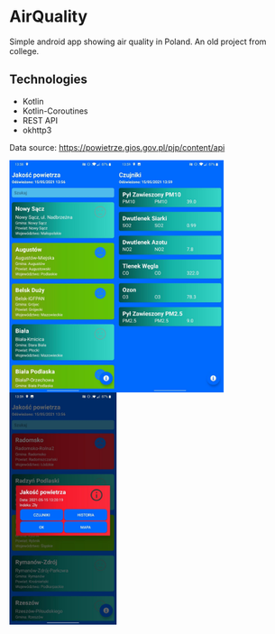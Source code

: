 # AirQuality
Simple android app showing air quality in Poland. An old project from college.

## Technologies

* Kotlin
* Kotlin-Coroutines
* REST API
* okhttp3

Data source: https://powietrze.gios.gov.pl/pjp/content/api

<img align="left" src="https://github.com/sebastiansiedlarz409/AirQuality/blob/master/ScreenShots/screenshot1.jpg" width=190><img align="left" src="https://github.com/sebastiansiedlarz409/AirQuality/blob/master/ScreenShots/screenshot2.jpg" width=190><img align="left" src="https://github.com/sebastiansiedlarz409/AirQuality/blob/master/ScreenShots/screenshot4.jpg" width=190>
